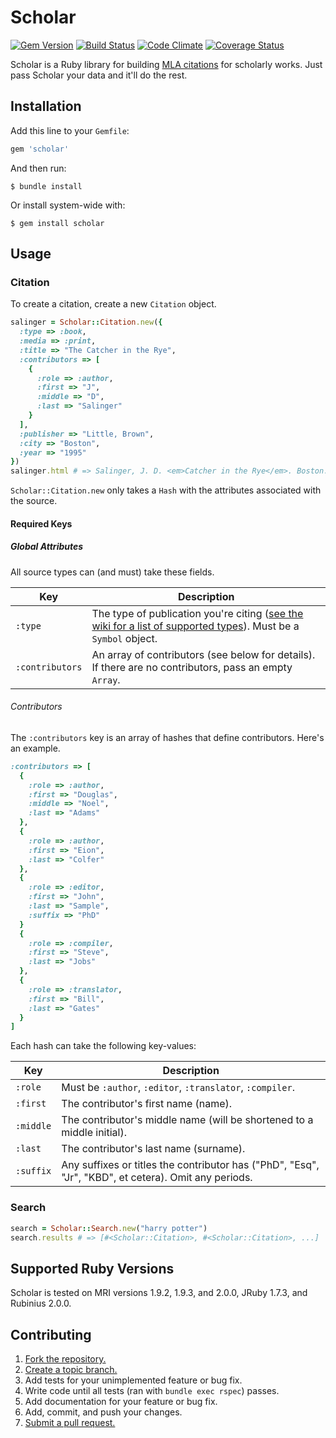 # Scholar

[![Gem Version](https://badge.fury.io/rb/sidekiq.png)](https://rubygems.org/gems/scholar) [![Build Status](https://secure.travis-ci.org/noted/scholar.png)](https://travis-ci.org/noted/scholar) [![Code Climate](https://codeclimate.com/github/noted/scholar.png)](https://codeclimate.com/github/noted/scholar) [![Coverage Status](https://coveralls.io/repos/noted/scholar/badge.png?branch=master)](https://coveralls.io/r/noted/scholar)

Scholar is a Ruby library for building [MLA citations](http://www.mla.org/) for scholarly works. Just pass Scholar your data and it'll do the rest.

## Installation

Add this line to your `Gemfile`:

```ruby
gem 'scholar'
```

And then run:

```
$ bundle install
```

Or install system-wide with:

```
$ gem install scholar
```

## Usage

### Citation

To create a citation, create a new `Citation` object.

```ruby
salinger = Scholar::Citation.new({
  :type => :book,
  :media => :print,
  :title => "The Catcher in the Rye",
  :contributors => [
    {
      :role => :author,
      :first => "J",
      :middle => "D",
      :last => "Salinger"
    }
  ],
  :publisher => "Little, Brown",
  :city => "Boston",
  :year => "1995"
})
salinger.html # => Salinger, J. D. <em>Catcher in the Rye</em>. Boston: Little, Brown, 1995.
```

`Scholar::Citation.new` only takes a `Hash` with the attributes associated with the source.

#### Required Keys

##### Global Attributes

All source types can (and must) take these fields.

Key             | Description
----------------|-----------------------------------------
`:type`         | The type of publication you're citing ([see the wiki for a list of supported types](types)). Must be a `Symbol` object.
`:contributors` | An array of contributors (see below for details). If there are no contributors, pass an empty `Array`.

###### Contributors

The `:contributors` key is an array of hashes that define contributors. Here's an example.

```ruby
:contributors => [
  {
    :role => :author,
    :first => "Douglas",
    :middle => "Noel",
    :last => "Adams"
  },
  {
    :role => :author,
    :first => "Eion",
    :last => "Colfer"
  },
  {
    :role => :editor,
    :first => "John",
    :last => "Sample",
    :suffix => "PhD"
  }
  {
    :role => :compiler,
    :first => "Steve",
    :last => "Jobs"
  },
  {
    :role => :translator,
    :first => "Bill",
    :last => "Gates"
  }
]
```

Each hash can take the following key-values:

Key       | Description
----------|---------------------------------------
`:role`   | Must be `:author`, `:editor`, `:translator`, `:compiler`.
`:first`  | The contributor's first name (name).
`:middle` | The contributor's middle name (will be shortened to a middle initial).
`:last`   | The contributor's last name (surname).
`:suffix` | Any suffixes or titles the contributor has ("PhD", "Esq", "Jr", "KBD", et cetera). Omit any periods.

### Search

```ruby
search = Scholar::Search.new("harry potter")
search.results # => [#<Scholar::Citation>, #<Scholar::Citation>, ...]
```

## Supported Ruby Versions

Scholar is tested on MRI versions 1.9.2, 1.9.3, and 2.0.0, JRuby 1.7.3, and Rubinius 2.0.0.

## Contributing

1. [Fork the repository.][fork]
2. [Create a topic branch.][branch]
3. Add tests for your unimplemented feature or bug fix.
4. Write code until all tests (ran with `bundle exec rspec`) passes.
5. Add documentation for your feature or bug fix.
6. Add, commit, and push your changes.
7. [Submit a pull request.][pr]

[types]: https://github.com/noted/scholar/wiki/Supported-Types
[fork]: http://help.github.com/fork-a-repo/
[branch]: http://learn.github.com/p/branching.html
[pr]: http://help.github.com/send-pull-requests/
